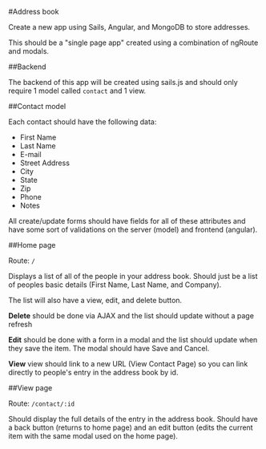 #Address book

Create a new app using Sails, Angular, and MongoDB to store addresses.

This should be a "single page app" created using a combination of ngRoute and modals.

##Backend

The backend of this app will be created using sails.js and should only require 1 model called `contact` and 1 view.

##Contact model

Each contact should have the following data:

* First Name
* Last Name
* E-mail
* Street Address
* City
* State
* Zip
* Phone
* Notes


All create/update forms should have fields for all of these attributes and have some sort of validations on the server (model) and frontend (angular).

##Home page

Route: `/`

Displays a list of all of the people in your address book. Should just be a list of peoples basic details (First Name, Last Name, and Company).

The list will also have a view, edit, and delete button.

**Delete** should be done via AJAX and the list should update without a page refresh

**Edit** should be done with a form in a modal and the list should update when they save the item. The modal should have Save and Cancel.

**View** view should link to a new URL (View Contact Page) so you can link directly to people's entry in the address book by id.

##View page

Route: `/contact/:id`

Should display the full details of the entry in the address book. Should have a back button (returns to home page) and an edit button (edits the current item with the same modal used on the home page).
